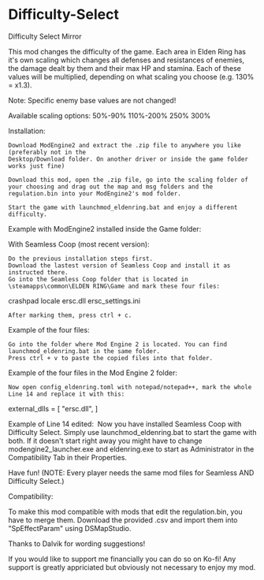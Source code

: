 # Difficulty-Select
Difficulty Select Mirror

This mod changes the difficulty of the game.
Each area in Elden Ring has it's own scaling which changes all defenses and resistances of enemies, the damage dealt by them and their max HP and stamina. Each of these values will be multiplied, depending on what scaling you choose (e.g. 130% = x1.3).

Note: Specific enemy base values are not changed!

Available scaling options:
50%-90%
110%-200%
250%
300%



Installation:

    Download ModEngine2﻿ and extract the .zip file to anywhere you like (preferably not in the
    Desktop/Download folder. On another driver or inside the game folder works just fine)

    Download this mod, open the .zip file, go into the scaling folder of your choosing and drag out the map and msg folders and the regulation.bin into your ModEngine2's mod folder.

    Start the game with launchmod_eldenring.bat and enjoy a different difficulty.


Example with ModEngine2 installed inside the Game folder:
﻿

With Seamless Coop (most recent version):

    Do the previous installation steps first.
    Download the lastest version of Seamless Coop﻿ and install it as instructed there.
    Go into the Seamless Coop folder that is located in \steamapps\common\ELDEN RING\Game and mark these four files:

﻿crashpad
﻿locale
﻿ersc.dll
﻿ersc_settings.ini


    ﻿After marking them, press ctrl + c.


Example of the four files:


    Go into the folder where Mod Engine 2 is located. You can find launchmod_eldenring.bat in the same folder.
    Press ctrl + v to paste the copied files into that folder.


Example of the four files in the Mod Engine 2 folder:
﻿

    Now open config_eldenring.toml with notepad/notepad++, mark the whole Line 14 and replace it with this:

external_dlls = [
"ersc.dll",
]


Example of Line 14 edited:
﻿
Now you have installed Seamless Coop with Difficulty Select. Simply use launchmod_eldenring.bat to start the game with both.
If it doesn't start right away you might have to change modengine2_launcher.exe and eldenring.exe to start as Administrator in the Compatibility Tab in their Properties.

Have fun!
(NOTE: Every player needs the same mod files for Seamless AND Difficulty Select.)



Compatibility:

To make this mod compatible with mods that edit the regulation.bin, you have to merge them. Download the provided .csv and import them into "SpEffectParam" using DSMapStudio.

Thanks to Dalvik for wording suggestions!

If you would like to support me financially you can do so on Ko-fi﻿! Any support is greatly appriciated but obviously not necessary to enjoy my mod.
